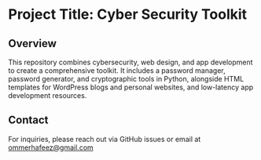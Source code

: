 # Project Title: Cyber Security Toolkit

## Overview

This repository combines cybersecurity, web design, and app development to create a comprehensive toolkit. It includes a password manager, password generator, and cryptographic tools in Python, alongside HTML templates for WordPress blogs and personal websites, and low-latency app development resources.

## Contact

For inquiries, please reach out via GitHub issues or email at ommerhafeez@gmail.com


